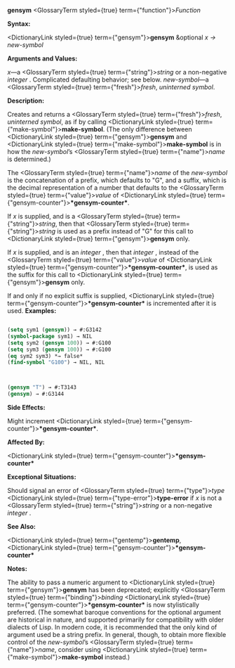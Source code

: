 **gensym** <GlossaryTerm styled={true} term={"function"}><i>Function</i></GlossaryTerm> 



**Syntax:** 



<DictionaryLink styled={true} term={"gensym"}><b>gensym</b></DictionaryLink> &amp;optional *x → new-symbol* 



**Arguments and Values:** 



*x*—a <GlossaryTerm styled={true} term={"string"}><i>string</i></GlossaryTerm> or a non-negative *integer* . Complicated defaulting behavior; see below. *new-symbol*—a <GlossaryTerm styled={true} term={"fresh"}><i>fresh</i></GlossaryTerm>, *uninterned symbol*. 



**Description:** 



Creates and returns a <GlossaryTerm styled={true} term={"fresh"}><i>fresh</i></GlossaryTerm>, *uninterned symbol*, as if by calling <DictionaryLink styled={true} term={"make-symbol"}><b>make-symbol</b></DictionaryLink>. (The only difference between <DictionaryLink styled={true} term={"gensym"}><b>gensym</b></DictionaryLink> and <DictionaryLink styled={true} term={"make-symbol"}><b>make-symbol</b></DictionaryLink> is in how the *new-symbol*’s <GlossaryTerm styled={true} term={"name"}><i>name</i></GlossaryTerm> is determined.) 



The <GlossaryTerm styled={true} term={"name"}><i>name</i></GlossaryTerm> of the *new-symbol* is the concatenation of a prefix, which defaults to "G", and a suffix, which is the decimal representation of a number that defaults to the <GlossaryTerm styled={true} term={"value"}><i>value</i></GlossaryTerm> of <DictionaryLink styled={true} term={"gensym-counter"}><b>\*gensym-counter\*</b></DictionaryLink>. 



If *x* is supplied, and is a <GlossaryTerm styled={true} term={"string"}><i>string</i></GlossaryTerm>, then that <GlossaryTerm styled={true} term={"string"}><i>string</i></GlossaryTerm> is used as a prefix instead of "G" for this call to <DictionaryLink styled={true} term={"gensym"}><b>gensym</b></DictionaryLink> only. 



If *x* is supplied, and is an *integer* , then that *integer* , instead of the <GlossaryTerm styled={true} term={"value"}><i>value</i></GlossaryTerm> of <DictionaryLink styled={true} term={"gensym-counter"}><b>\*gensym-counter\*</b></DictionaryLink>, is used as the suffix for this call to <DictionaryLink styled={true} term={"gensym"}><b>gensym</b></DictionaryLink> only. 



If and only if no explicit suffix is supplied, <DictionaryLink styled={true} term={"gensym-counter"}><b>\*gensym-counter\*</b></DictionaryLink> is incremented after it is used. **Examples:**
```lisp

(setq sym1 (gensym)) → #:G3142 
(symbol-package sym1) → NIL 
(setq sym2 (gensym 100)) → #:G100 
(setq sym3 (gensym 100)) → #:G100 
(eq sym2 sym3) *→ false* 
(find-symbol "G100") → NIL, NIL 



(gensym "T") → #:T3143 
(gensym) → #:G3144 

```
**Side Effects:** 



Might increment <DictionaryLink styled={true} term={"gensym-counter"}><b>\*gensym-counter\*</b></DictionaryLink>. 



**Affected By:** 



<DictionaryLink styled={true} term={"gensym-counter"}><b>\*gensym-counter\*</b></DictionaryLink> 



**Exceptional Situations:** 



Should signal an error of <GlossaryTerm styled={true} term={"type"}><i>type</i></GlossaryTerm> <DictionaryLink styled={true} term={"type-error"}><b>type-error</b></DictionaryLink> if *x* is not a <GlossaryTerm styled={true} term={"string"}><i>string</i></GlossaryTerm> or a non-negative *integer* . 



**See Also:** 



<DictionaryLink styled={true} term={"gentemp"}><b>gentemp</b></DictionaryLink>, <DictionaryLink styled={true} term={"gensym-counter"}><b>\*gensym-counter\*</b></DictionaryLink> 



**Notes:** 



The ability to pass a numeric argument to <DictionaryLink styled={true} term={"gensym"}><b>gensym</b></DictionaryLink> has been deprecated; explicitly <GlossaryTerm styled={true} term={"binding"}><i>binding</i></GlossaryTerm> <DictionaryLink styled={true} term={"gensym-counter"}><b>\*gensym-counter\*</b></DictionaryLink> is now stylistically preferred. (The somewhat baroque conventions for the optional argument are historical in nature, and supported primarily for compatibility with older dialects of Lisp. In modern code, it is recommended that the only kind of argument used be a string prefix. In general, though, to obtain more flexible control of the *new-symbol*’s <GlossaryTerm styled={true} term={"name"}><i>name</i></GlossaryTerm>, consider using <DictionaryLink styled={true} term={"make-symbol"}><b>make-symbol</b></DictionaryLink> instead.) 



